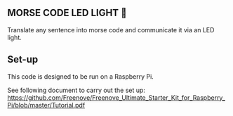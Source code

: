 ## MORSE CODE LED LIGHT :rotating_light:

Translate any sentence into morse code and communicate it via an LED light.

## Set-up

This code is designed to be run on a Raspberry Pi.

See following document to carry out the set up: https://github.com/Freenove/Freenove_Ultimate_Starter_Kit_for_Raspberry_Pi/blob/master/Tutorial.pdf

